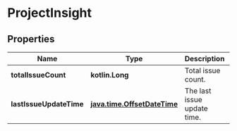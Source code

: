 
# ProjectInsight

## Properties
Name | Type | Description | Notes
------------ | ------------- | ------------- | -------------
**totalIssueCount** | **kotlin.Long** | Total issue count. |  [optional] [readonly]
**lastIssueUpdateTime** | [**java.time.OffsetDateTime**](java.time.OffsetDateTime.md) | The last issue update time. |  [optional] [readonly]




